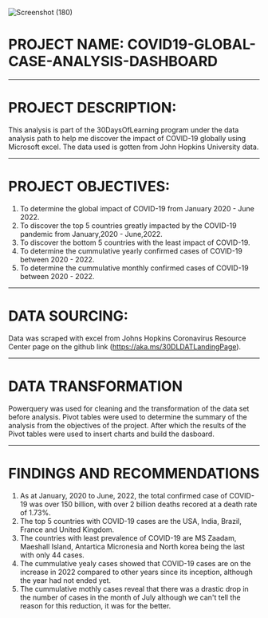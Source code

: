 ![Screenshot (180)](https://github.com/SundaySC/COVID19-GLOBAL-CASE-ANALYSIS-DASHBOARD/assets/107282653/e67e43fe-942e-4020-a8ad-a1dcb098a21e)
# PROJECT NAME: COVID19-GLOBAL-CASE-ANALYSIS-DASHBOARD
----
# PROJECT DESCRIPTION:
This analysis is part of the 30DaysOfLearning program under the data analysis path to help me discover the impact of COVID-19 globally using Microsoft excel. The data used is gotten from John Hopkins University data.

----
# PROJECT OBJECTIVES:
1. To determine the global impact of COVID-19 from January 2020 - June 2022.
2. To discover the top 5 countries greatly impacted by the COVID-19 pandemic from January,2020 - June,2022.
3. To discover the bottom 5 countries with the least impact of COVID-19.
4. To determine the cummulative yearly confirmed cases of COVID-19 between 2020 - 2022.
5. To determine the cummulative monthly confirmed cases of COVID-19 between 2020 - 2022.
----
# DATA SOURCING:
Data was scraped with excel  from Johns Hopkins Coronavirus Resource Center page on the github link (https://aka.ms/30DLDATLandingPage).


----
# DATA TRANSFORMATION
Powerquery was used for cleaning and the transformation of the data set before analysis.
Pivot tables were used to determine the summary of the analysis from the objectives of the project.
After which the results of the Pivot tables were used to insert charts and build the dasboard.

----
# FINDINGS AND RECOMMENDATIONS
1. As at January, 2020 to June, 2022, the total confirmed case of COVID-19 was over 150 billion, with over 2 billion deaths recored at a death rate of 1.73%.
2. The top 5 countries with COVID-19 cases are the USA, India, Brazil, France and United Kingdom.
3. The countries with least prevalence of COVID-19 are MS Zaadam, Maeshall Island, Antartica Micronesia and North korea being the last with only 44 cases.
4. The cummulative yealy cases showed that COVID-19 cases are on the increase in 2022 compared to other years since its inception, although the year had not ended yet.
5. The cummulative mothly cases reveal that there was a drastic drop in the number of cases in the month of July although we can't tell the reason for this reduction, it was for the better.
